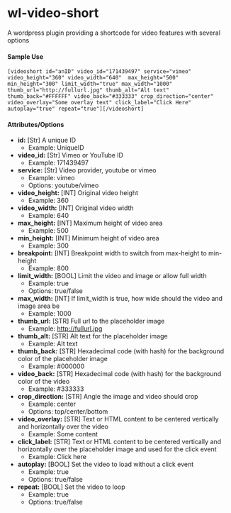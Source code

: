 # wl-video-short
A wordpress plugin providing a shortcode for video features with several options

#### Sample Use
```
[videoshort id="anID" video_id="171439497" service="vimeo" video_height="360" video_width="640"  max_height="500" min_height="300" limit_width="true" max_width="1000"  thumb_url="http://fullurl.jpg" thumb_alt="Alt text" thumb_back="#FFFFFF" video_back="#333333" crop_direction="center" video_overlay="Some overlay text" click_label="Click Here" autoplay="true" repeat="true"][/videoshort]
```

#### Attributes/Options
- **id:** [Str] A unique ID
  - Example: UniqueID
- **video_id:** [Str] Vimeo or YouTube ID
  - Example: 171439497
- **service:** [Str] Video provider, youtube or vimeo
  - Example: vimeo
  - Options: youtube/vimeo
- **video_height:** [INT] Original video height
  - Example: 360
- **video_width:** [INT] Original video width
  - Example: 640
- **max_height:** [INT] Maximum height of video area
  - Example: 500
- **min_height:** [INT] Minimum height of video area
  - Example: 300
- **breakpoint:** [INT] Breakpoint width to switch from max-height to min-height
  - Example: 800
- **limit_width:** [BOOL] Limit the video and image or allow full width
  - Example: true
  - Options: true/false
- **max_width:** [INT] If limit_width is true, how wide should the video and image area be
  - Example: 1000
- **thumb_url:** [STR] Full url to the placeholder image
  - Example: http://fullurl.jpg
- **thumb_alt:** [STR] Alt text for the placeholder image
  - Example: Alt text
- **thumb_back:** [STR] Hexadecimal code (with hash) for the background color of the placeholder image
  - Example: #000000
- **video_back:** [STR] Hexadecimal code (with hash) for the background color of the video
  - Example: #333333
- **crop_direction:** [STR] Angle the image and video should crop
  - Example: center
  - Options: top/center/bottom
- **video_overlay:** [STR] Text or HTML content to be centered vertically and horizontally over the video
  - Example: Some content
- **click_label:** [STR] Text or HTML content to be centered vertically and horizontally over the placeholder image and used for the click event
  - Example: Click here
- **autoplay:** [BOOL] Set the video to load without a click event
  - Example: true
  - Options: true/false
- **repeat:** [BOOL] Set the video to loop
  - Example: true
  - Options: true/false